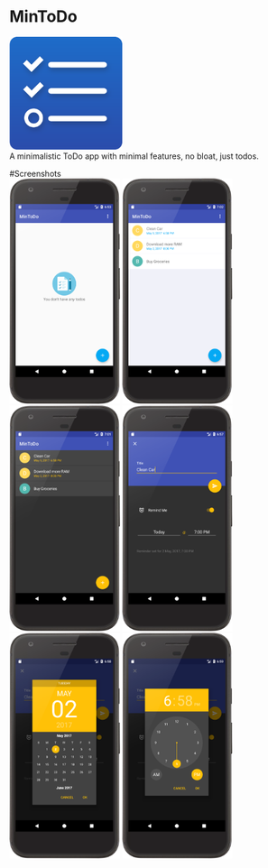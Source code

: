 # MinToDo 

<img src="/screenshots/app_icon.png" height="200px"/> <br>
A minimalistic ToDo app with minimal features, no bloat, just todos.


#Screenshots <br>
<img src="/screenshots/main_empty_light.png" height="400px"/>
<img src="/screenshots/main_full_light.png" height="400px"/>
<img src="/screenshots/main_full_dark.png" height="400px"/>
<img src="/screenshots/add_todo_dark.png" height="400px"/>
<img src="screenshots/screenshot_reminder_date.png" height="400px"/>
<img src="screenshots/screenshot_reminder_time.png" height="400px"/>



